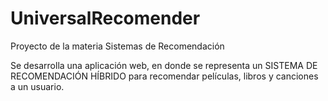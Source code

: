 # UniversalRecomender

Proyecto de la materia Sistemas de Recomendación

Se desarrolla una aplicación web, en donde se representa un SISTEMA DE RECOMENDACIÓN HÍBRIDO para recomendar películas, libros y canciones a un usuario.
